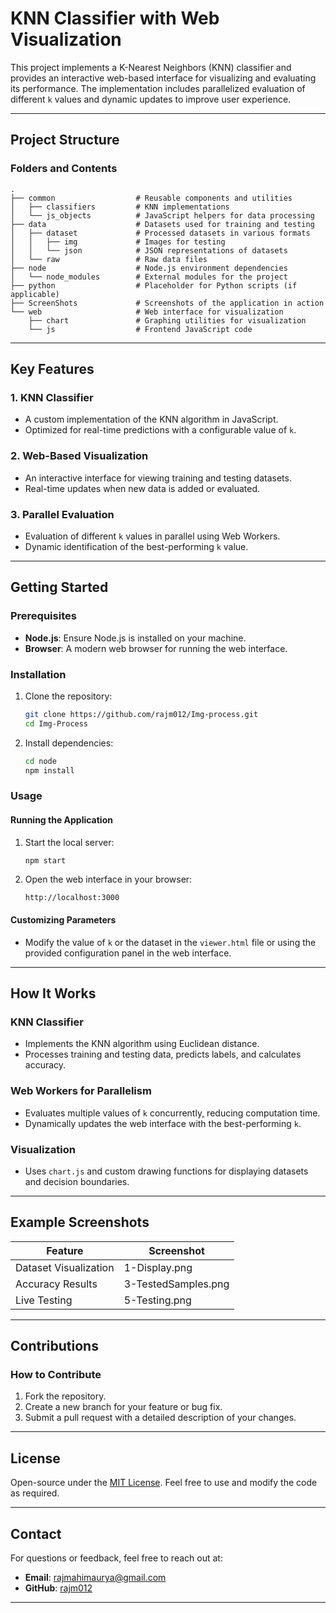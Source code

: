 # KNN Classifier with Web Visualization

This project implements a K-Nearest Neighbors (KNN) classifier and provides an interactive web-based interface for visualizing and evaluating its performance. The implementation includes parallelized evaluation of different `k` values and dynamic updates to improve user experience.

---

## Project Structure

### **Folders and Contents**

```plaintext
.
├── common                  # Reusable components and utilities
│   ├── classifiers         # KNN implementations
│   └── js_objects          # JavaScript helpers for data processing
├── data                    # Datasets used for training and testing
│   ├── dataset             # Processed datasets in various formats
│   │   ├── img             # Images for testing
│   │   └── json            # JSON representations of datasets
│   └── raw                 # Raw data files
├── node                    # Node.js environment dependencies
│   └── node_modules        # External modules for the project
├── python                  # Placeholder for Python scripts (if applicable)
├── ScreenShots             # Screenshots of the application in action
└── web                     # Web interface for visualization
    ├── chart               # Graphing utilities for visualization
    └── js                  # Frontend JavaScript code
```

---

## Key Features

### **1. KNN Classifier**
- A custom implementation of the KNN algorithm in JavaScript.
- Optimized for real-time predictions with a configurable value of `k`.

### **2. Web-Based Visualization**
- An interactive interface for viewing training and testing datasets.
- Real-time updates when new data is added or evaluated.

### **3. Parallel Evaluation**
- Evaluation of different `k` values in parallel using Web Workers.
- Dynamic identification of the best-performing `k` value.

---

## Getting Started

### **Prerequisites**
- **Node.js**: Ensure Node.js is installed on your machine.
- **Browser**: A modern web browser for running the web interface.

### **Installation**
1. Clone the repository:
   ```bash
   git clone https://github.com/rajm012/Img-process.git
   cd Img-Process
   ```

2. Install dependencies:
   ```bash
   cd node
   npm install
   ```

### **Usage**

#### **Running the Application**
1. Start the local server:
   ```bash
   npm start
   ```
2. Open the web interface in your browser:
   ```
   http://localhost:3000
   ```

#### **Customizing Parameters**
- Modify the value of `k` or the dataset in the `viewer.html` file or using the provided configuration panel in the web interface.

---

## How It Works

### **KNN Classifier**
- Implements the KNN algorithm using Euclidean distance.
- Processes training and testing data, predicts labels, and calculates accuracy.

### **Web Workers for Parallelism**
- Evaluates multiple values of `k` concurrently, reducing computation time.
- Dynamically updates the web interface with the best-performing `k`.

### **Visualization**
- Uses `chart.js` and custom drawing functions for displaying datasets and decision boundaries.

---

## Example Screenshots

| Feature                 | Screenshot                          |
|-------------------------|--------------------------------------|
| Dataset Visualization   | 1-Display.png |
| Accuracy Results        | 3-TestedSamples.png |
| Live Testing            | 5-Testing.png |  

---

## Contributions

### **How to Contribute**
1. Fork the repository.
2. Create a new branch for your feature or bug fix.
3. Submit a pull request with a detailed description of your changes.

---

## License

Open-source under the [MIT License](../LICENSE). Feel free to use and modify the code as required.

---

## Contact

For questions or feedback, feel free to reach out at:
- **Email**: rajmahimaurya@gmail.com
- **GitHub**: [rajm012](https://github.com/rajm012)

--- 
